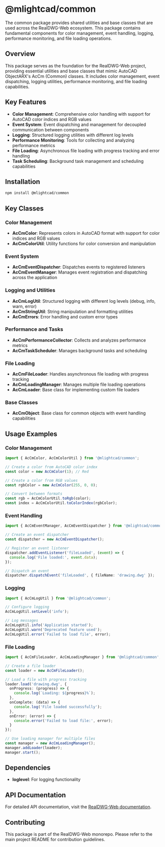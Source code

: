 # @mlightcad/common

The common package provides shared utilities and base classes that are used across the RealDWG-Web ecosystem. This package contains fundamental components for color management, event handling, logging, performance monitoring, and file loading operations.

## Overview

This package serves as the foundation for the RealDWG-Web project, providing essential utilities and base classes that mimic AutoCAD ObjectARX's AcCm (Common) classes. It includes color management, event dispatching, logging utilities, performance monitoring, and file loading capabilities.

## Key Features

- **Color Management**: Comprehensive color handling with support for AutoCAD color indices and RGB values
- **Event System**: Event dispatching and management for decoupled communication between components
- **Logging**: Structured logging utilities with different log levels
- **Performance Monitoring**: Tools for collecting and analyzing performance metrics
- **File Loading**: Asynchronous file loading with progress tracking and error handling
- **Task Scheduling**: Background task management and scheduling capabilities

## Installation

```bash
npm install @mlightcad/common
```

## Key Classes

### Color Management
- **AcCmColor**: Represents colors in AutoCAD format with support for color indices and RGB values
- **AcCmColorUtil**: Utility functions for color conversion and manipulation

### Event System
- **AcCmEventDispatcher**: Dispatches events to registered listeners
- **AcCmEventManager**: Manages event registration and dispatching across the application

### Logging and Utilities
- **AcCmLogUtil**: Structured logging with different log levels (debug, info, warn, error)
- **AcCmStringUtil**: String manipulation and formatting utilities
- **AcCmErrors**: Error handling and custom error types

### Performance and Tasks
- **AcCmPerformanceCollector**: Collects and analyzes performance metrics
- **AcCmTaskScheduler**: Manages background tasks and scheduling

### File Loading
- **AcCmFileLoader**: Handles asynchronous file loading with progress tracking
- **AcCmLoadingManager**: Manages multiple file loading operations
- **AcCmLoader**: Base class for implementing custom file loaders

### Base Classes
- **AcCmObject**: Base class for common objects with event handling capabilities

## Usage Examples

### Color Management
```typescript
import { AcCmColor, AcCmColorUtil } from '@mlightcad/common';

// Create a color from AutoCAD color index
const color = new AcCmColor(1); // Red

// Create a color from RGB values
const rgbColor = new AcCmColor(255, 0, 0);

// Convert between formats
const rgb = AcCmColorUtil.toRgb(color);
const index = AcCmColorUtil.toColorIndex(rgbColor);
```

### Event Handling
```typescript
import { AcCmEventManager, AcCmEventDispatcher } from '@mlightcad/common';

// Create an event dispatcher
const dispatcher = new AcCmEventDispatcher();

// Register an event listener
dispatcher.addEventListener('fileLoaded', (event) => {
  console.log('File loaded:', event.data);
});

// Dispatch an event
dispatcher.dispatchEvent('fileLoaded', { fileName: 'drawing.dwg' });
```

### Logging
```typescript
import { AcCmLogUtil } from '@mlightcad/common';

// Configure logging
AcCmLogUtil.setLevel('info');

// Log messages
AcCmLogUtil.info('Application started');
AcCmLogUtil.warn('Deprecated feature used');
AcCmLogUtil.error('Failed to load file', error);
```

### File Loading
```typescript
import { AcCmFileLoader, AcCmLoadingManager } from '@mlightcad/common';

// Create a file loader
const loader = new AcCmFileLoader();

// Load a file with progress tracking
loader.load('drawing.dwg', {
  onProgress: (progress) => {
    console.log(`Loading: ${progress}%`);
  },
  onComplete: (data) => {
    console.log('File loaded successfully');
  },
  onError: (error) => {
    console.error('Failed to load file:', error);
  }
});

// Use loading manager for multiple files
const manager = new AcCmLoadingManager();
manager.addLoader(loader);
manager.start();
```

## Dependencies

- **loglevel**: For logging functionality

## API Documentation

For detailed API documentation, visit the [RealDWG-Web documentation](https://mlight-lee.github.io/realdwg-web/).

## Contributing

This package is part of the RealDWG-Web monorepo. Please refer to the main project README for contribution guidelines. 